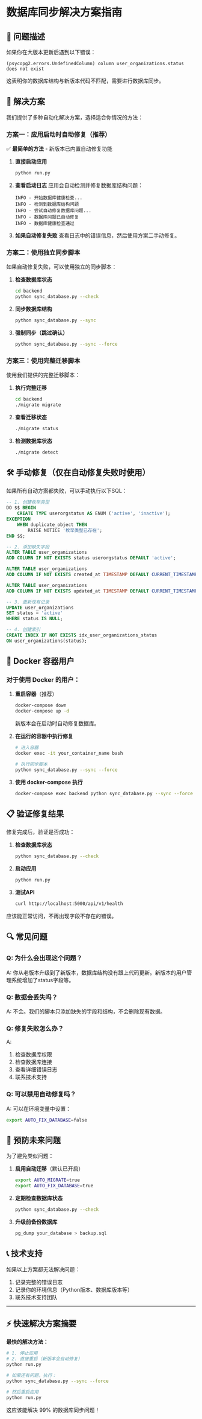 # 数据库同步解决方案指南

## 🚨 问题描述

如果你在大版本更新后遇到以下错误：

```
(psycopg2.errors.UndefinedColumn) column user_organizations.status does not exist
```

这表明你的数据库结构与新版本代码不匹配，需要进行数据库同步。

## 🔧 解决方案

我们提供了多种自动化解决方案，选择适合你情况的方法：

### 方案一：应用启动时自动修复（推荐）

✅ **最简单的方法** - 新版本已内置自动修复功能

1. **直接启动应用**
   ```bash
   python run.py
   ```

2. **查看启动日志**
   应用会自动检测并修复数据库结构问题：
   ```
   INFO - 开始数据库健康检查...
   INFO - 检测到数据库结构问题
   INFO - 尝试自动修复数据库问题...
   INFO - 数据库问题已自动修复
   INFO - 数据库健康检查通过
   ```

3. **如果自动修复失败**
   查看日志中的错误信息，然后使用方案二手动修复。

### 方案二：使用独立同步脚本

如果自动修复失败，可以使用独立的同步脚本：

1. **检查数据库状态**
   ```bash
   cd backend
   python sync_database.py --check
   ```

2. **同步数据库结构**
   ```bash
   python sync_database.py --sync
   ```

3. **强制同步（跳过确认）**
   ```bash
   python sync_database.py --sync --force
   ```

### 方案三：使用完整迁移脚本

使用我们提供的完整迁移脚本：

1. **执行完整迁移**
   ```bash
   cd backend
   ./migrate migrate
   ```

2. **查看迁移状态**
   ```bash
   ./migrate status
   ```

3. **检测数据库状态**
   ```bash
   ./migrate detect
   ```

## 🛠️ 手动修复（仅在自动修复失败时使用）

如果所有自动方案都失败，可以手动执行以下SQL：

```sql
-- 1. 创建枚举类型
DO $$ BEGIN
    CREATE TYPE userorgstatus AS ENUM ('active', 'inactive');
EXCEPTION
    WHEN duplicate_object THEN 
        RAISE NOTICE '枚举类型已存在';
END $$;

-- 2. 添加缺失字段
ALTER TABLE user_organizations 
ADD COLUMN IF NOT EXISTS status userorgstatus DEFAULT 'active';

ALTER TABLE user_organizations 
ADD COLUMN IF NOT EXISTS created_at TIMESTAMP DEFAULT CURRENT_TIMESTAMP;

ALTER TABLE user_organizations 
ADD COLUMN IF NOT EXISTS updated_at TIMESTAMP DEFAULT CURRENT_TIMESTAMP;

-- 3. 更新现有记录
UPDATE user_organizations 
SET status = 'active' 
WHERE status IS NULL;

-- 4. 创建索引
CREATE INDEX IF NOT EXISTS idx_user_organizations_status 
ON user_organizations(status);
```

## 🐳 Docker 容器用户

### 对于使用 Docker 的用户：

1. **重启容器**（推荐）
   ```bash
   docker-compose down
   docker-compose up -d
   ```
   新版本会在启动时自动修复数据库。

2. **在运行的容器中执行修复**
   ```bash
   # 进入容器
   docker exec -it your_container_name bash
   
   # 执行同步脚本
   python sync_database.py --sync --force
   ```

3. **使用 docker-compose 执行**
   ```bash
   docker-compose exec backend python sync_database.py --sync --force
   ```

## 📋 验证修复结果

修复完成后，验证是否成功：

1. **检查数据库状态**
   ```bash
   python sync_database.py --check
   ```

2. **启动应用**
   ```bash
   python run.py
   ```

3. **测试API**
   ```bash
   curl http://localhost:5000/api/v1/health
   ```

应该能正常访问，不再出现字段不存在的错误。

## 🔍 常见问题

### Q: 为什么会出现这个问题？
A: 你从老版本升级到了新版本，数据库结构没有跟上代码更新。新版本的用户管理系统增加了status字段等。

### Q: 数据会丢失吗？
A: 不会。我们的脚本只添加缺失的字段和结构，不会删除现有数据。

### Q: 修复失败怎么办？
A: 
1. 检查数据库权限
2. 检查数据库连接
3. 查看详细错误日志
4. 联系技术支持

### Q: 可以禁用自动修复吗？
A: 可以在环境变量中设置：
```bash
export AUTO_FIX_DATABASE=false
```

## 🚀 预防未来问题

为了避免类似问题：

1. **启用自动迁移**（默认已开启）
   ```bash
   export AUTO_MIGRATE=true
   export AUTO_FIX_DATABASE=true
   ```

2. **定期检查数据库状态**
   ```bash
   python sync_database.py --check
   ```

3. **升级前备份数据库**
   ```bash
   pg_dump your_database > backup.sql
   ```

## 📞 技术支持

如果以上方案都无法解决问题：

1. 记录完整的错误日志
2. 记录你的环境信息（Python版本、数据库版本等）
3. 联系技术支持团队

---

## ⚡ 快速解决方案摘要

**最快的解决方法：**

```bash
# 1. 停止应用
# 2. 直接重启（新版本会自动修复）
python run.py

# 如果还有问题，执行：
python sync_database.py --sync --force

# 然后重启应用
python run.py
```

这应该能解决 99% 的数据库同步问题！ 